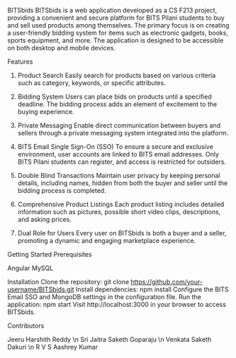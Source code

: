BITSbids
BITSbids is a web application developed as a CS F213 project, providing a convenient and secure platform for BITS Pilani students to buy and sell used products among themselves. The primary focus is on creating a user-friendly bidding system for items such as electronic gadgets, books, sports equipment, and more. The application is designed to be accessible on both desktop and mobile devices.

Features
1. Product Search
Easily search for products based on various criteria such as category, keywords, or specific attributes.

2. Bidding System
Users can place bids on products until a specified deadline. The bidding process adds an element of excitement to the buying experience.

3. Private Messaging
Enable direct communication between buyers and sellers through a private messaging system integrated into the platform.

4. BITS Email Single Sign-On (SSO)
To ensure a secure and exclusive environment, user accounts are linked to BITS email addresses. Only BITS Pilani students can register, and access is restricted for outsiders.

5. Double Blind Transactions
Maintain user privacy by keeping personal details, including names, hidden from both the buyer and seller until the bidding process is completed.

6. Comprehensive Product Listings
Each product listing includes detailed information such as pictures, possible short video clips, descriptions, and asking prices.

7. Dual Role for Users
Every user on BITSbids is both a buyer and a seller, promoting a dynamic and engaging marketplace experience.

Getting Started
Prerequisites

Angular
MySQL

Installation
Clone the repository:
git clone https://github.com/your-username/BITSbids.git
Install dependencies:
npm install
Configure the BITS Email SSO and MongoDB settings in the configuration file.
Run the application:
npm start
Visit http://localhost:3000 in your browser to access BITSbids.

Contributors

Jeeru Harshith Reddy \n
Sri Jaitra Saketh Goparaju \n
Venkata Saketh Dakuri \n
R V S Aashrey Kumar









